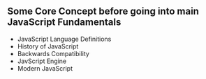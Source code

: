 ## Some Core Concept before going into main JavaScript Fundamentals

* JavaScript Language Definitions 
* History of JavaScript
* Backwards Compatibility
* JavScript Engine
* Modern JavaScript